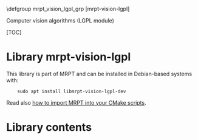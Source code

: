 \defgroup mrpt_vision_lgpl_grp [mrpt-vision-lgpl]

Computer vision algorithms (LGPL module)

[TOC]

# Library mrpt-vision-lgpl

This library is part of MRPT and can be installed in Debian-based systems with:

		sudo apt install libmrpt-vision-lgpl-dev

Read also [how to import MRPT into your CMake scripts](mrpt_from_cmake.html).

# Library contents
